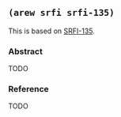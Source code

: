 ## `(arew srfi srfi-135)`

This is based on [SRFI-135](https://srfi.schemers.org/srfi-135/).

### Abstract

TODO

### Reference

TODO
